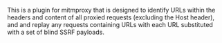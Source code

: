 This is a plugin for mitmproxy that is designed to identify URLs within the headers and content of all proxied requests (excluding the Host header), and
    and replay any requests containing URLs with each URL substituted with a set of blind SSRF payloads.
